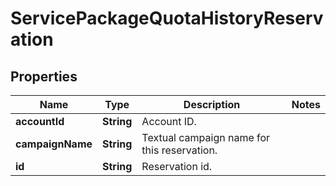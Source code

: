 
# ServicePackageQuotaHistoryReservation

## Properties
Name | Type | Description | Notes
------------ | ------------- | ------------- | -------------
**accountId** | **String** | Account ID. | 
**campaignName** | **String** | Textual campaign name for this reservation. | 
**id** | **String** | Reservation id. | 



